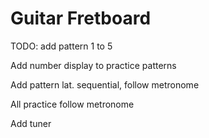 # Guitar Fretboard

TODO: add pattern 1 to 5

Add number display to practice patterns

Add pattern lat. sequential, follow metronome

All practice follow metronome

Add tuner
